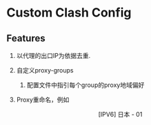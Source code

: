 # Custom Clash Config

## Features

1. 以代理的出口IP为依据去重.
2. 自定义proxy-groups
    1. 配置文件中指引每个group的proxy地域偏好

3. Proxy重命名，例如
    <div style="text-align: center">[IPV6] 日本 - 01</div>
